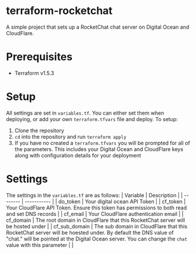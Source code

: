 # terraform-rocketchat

A simple project that sets up a RocketChat chat server on Digital Ocean and CloudFlare.

# Prerequisites
- Terraform v1.5.3

# Setup
All settings are set in `variables.tf`. You can either set them when deploying, or add
your own `terraform.tfvars` file and deploy. To setup:

1. Clone the repository
2. `cd` into the repository and run `terraform apply`
3. If you have no created a `terraform.tfvars` you will be prompted for all of the parameters. This includes your Digital Ocean and CloudFlare keys along with configuration details for your deployment

# Settings
The settings in the `variables.tf` are as follows:
| Variable | Description |
| -------- | ----------- |
| do_token | Your digital ocean API Token |
| cf_token | Your CloudFlare API Token. Ensure this token has permissions to both read and set DNS records |
| cf_email | Your CloudFlare authentication email |
| cf_domain | The root domain in CloudFlare that this RocketChat server will be hosted under |
| cf_sub_domain | The sub domain in CloudFlare that this RocketChat server will be hoested under. By default the DNS value of "chat.<your domain>" will be pointed at the Digital Ocean server. You can change the `chat` value with this parameter |
| 